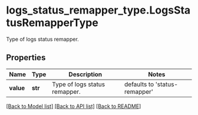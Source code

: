# logs_status_remapper_type.LogsStatusRemapperType

Type of logs status remapper.
## Properties
Name | Type | Description | Notes
------------ | ------------- | ------------- | -------------
**value** | **str** | Type of logs status remapper. | defaults to 'status-remapper'

[[Back to Model list]](../README.md#documentation-for-models) [[Back to API list]](../README.md#documentation-for-api-endpoints) [[Back to README]](../README.md)


